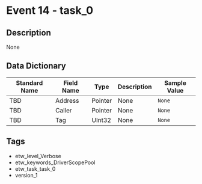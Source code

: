 # Event 14 - task_0

## Description
None

## Data Dictionary
|Standard Name|Field Name|Type|Description|Sample Value|
|---|---|---|---|---|
|TBD|Address|Pointer|None|`None`|
|TBD|Caller|Pointer|None|`None`|
|TBD|Tag|UInt32|None|`None`|

## Tags
* etw_level_Verbose
* etw_keywords_DriverScopePool
* etw_task_task_0
* version_1